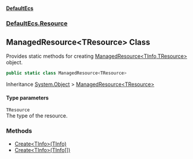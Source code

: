#### [DefaultEcs](./index.md 'index')
### [DefaultEcs.Resource](./DefaultEcs-Resource.md 'DefaultEcs.Resource')
## ManagedResource&lt;TResource&gt; Class
Provides static methods for creating [ManagedResource&lt;TInfo,TResource&gt;](./DefaultEcs-Resource-ManagedResource-TInfo_TResource-.md 'DefaultEcs.Resource.ManagedResource&lt;TInfo,TResource&gt;') object.  
```C#
public static class ManagedResource<TResource>
```
Inheritance [System.Object](https://docs.microsoft.com/en-us/dotnet/api/System.Object 'System.Object') &gt; [ManagedResource&lt;TResource&gt;](./DefaultEcs-Resource-ManagedResource-TResource-.md 'DefaultEcs.Resource.ManagedResource&lt;TResource&gt;')  
#### Type parameters
<a name='DefaultEcs-Resource-ManagedResource-TResource--TResource'></a>
`TResource`  
The type of the resource.  
  
### Methods
- [Create&lt;TInfo&gt;(TInfo)](./DefaultEcs-Resource-ManagedResource-TResource--Create-TInfo-(TInfo).md 'DefaultEcs.Resource.ManagedResource&lt;TResource&gt;.Create&lt;TInfo&gt;(TInfo)')
- [Create&lt;TInfo&gt;(TInfo[])](./DefaultEcs-Resource-ManagedResource-TResource--Create-TInfo-(TInfo--).md 'DefaultEcs.Resource.ManagedResource&lt;TResource&gt;.Create&lt;TInfo&gt;(TInfo[])')
